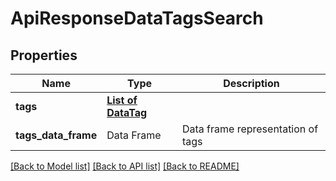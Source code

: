 # ApiResponseDataTagsSearch

[//]: # (CLASS:IntrinioSDK::ApiResponseDataTagsSearch)

[//]: # (KIND:object)

## Properties

[//]: # (START_DEFINITION)

Name | Type | Description
------------ | ------------- | -------------
**tags** | [**List of DataTag**](DataTag.md) |  &nbsp;
**tags_data_frame** | Data Frame | Data frame representation of tags

[//]: # (END_DEFINITION)


[//]: # (CONTAINED_CLASS:IntrinioSDK::DataTag)


[[Back to Model list]](../README.md#documentation-for-models) [[Back to API list]](../README.md#documentation-for-api-endpoints) [[Back to README]](../README.md)



